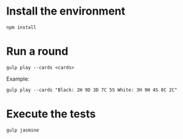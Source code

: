 # Install the environment
	npm install
# Run a round
	gulp play --cards <cards>
Example:

	gulp play --cards "Black: 2H 9D 3D 7C 5S White: 3H 9H 4S 8C 2C"
# Execute the tests
	gulp jasmine
